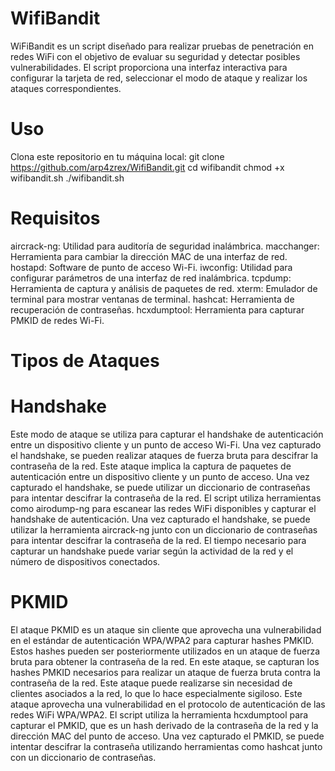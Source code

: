# WifiBandit
WiFiBandit es un script diseñado para realizar pruebas de penetración en redes WiFi con el objetivo de evaluar su seguridad y detectar posibles vulnerabilidades. El script proporciona una interfaz interactiva para configurar la tarjeta de red, seleccionar el modo de ataque y realizar los ataques correspondientes.

# Uso
Clona este repositorio en tu máquina local:
git clone https://github.com/arp4zrex/WifiBandit.git
cd wifibandit
chmod +x wifibandit.sh
./wifibandit.sh

# Requisitos
aircrack-ng: Utilidad para auditoría de seguridad inalámbrica.
macchanger: Herramienta para cambiar la dirección MAC de una interfaz de red.
hostapd: Software de punto de acceso Wi-Fi.
iwconfig: Utilidad para configurar parámetros de una interfaz de red inalámbrica.
tcpdump: Herramienta de captura y análisis de paquetes de red.
xterm: Emulador de terminal para mostrar ventanas de terminal.
hashcat: Herramienta de recuperación de contraseñas.
hcxdumptool: Herramienta para capturar PMKID de redes Wi-Fi.

# Tipos de Ataques

# Handshake
Este modo de ataque se utiliza para capturar el handshake de autenticación entre un dispositivo cliente y un punto de acceso Wi-Fi. Una vez capturado el handshake, se pueden realizar ataques de fuerza bruta para descifrar la contraseña de la red.
Este ataque implica la captura de paquetes de autenticación entre un dispositivo cliente y un punto de acceso. Una vez capturado el handshake, se puede utilizar un diccionario de contraseñas para intentar descifrar la contraseña de la red.
El script utiliza herramientas como airodump-ng para escanear las redes WiFi disponibles y capturar el handshake de autenticación.
Una vez capturado el handshake, se puede utilizar la herramienta aircrack-ng junto con un diccionario de contraseñas para intentar descifrar la contraseña de la red.
El tiempo necesario para capturar un handshake puede variar según la actividad de la red y el número de dispositivos conectados.

# PKMID
El ataque PKMID es un ataque sin cliente que aprovecha una vulnerabilidad en el estándar de autenticación WPA/WPA2 para capturar hashes PMKID. Estos hashes pueden ser posteriormente utilizados en un ataque de fuerza bruta para obtener la contraseña de la red.
En este ataque, se capturan los hashes PMKID necesarios para realizar un ataque de fuerza bruta contra la contraseña de la red. Este ataque puede realizarse sin necesidad de clientes asociados a la red, lo que lo hace especialmente sigiloso.
Este ataque aprovecha una vulnerabilidad en el protocolo de autenticación de las redes WiFi WPA/WPA2.
El script utiliza la herramienta hcxdumptool para capturar el PMKID, que es un hash derivado de la contraseña de la red y la dirección MAC del punto de acceso.
Una vez capturado el PMKID, se puede intentar descifrar la contraseña utilizando herramientas como hashcat junto con un diccionario de contraseñas.

